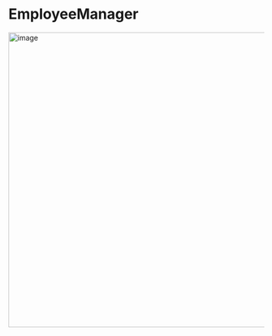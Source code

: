 # EmployeeManager
<img width="906" height="580" alt="image" src="https://github.com/user-attachments/assets/c744be0b-5158-4153-9ffd-1f0f605cd2e1" />
